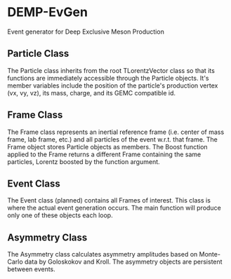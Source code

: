 # DEMP-EvGen
Event generator for Deep Exclusive Meson Production

## Particle Class

The Particle class inherits from the root TLorentzVector class so that its functions are immediately accessible through the Particle objects. It's member variables include the position of the particle's production vertex (vx, vy, vz), its mass, charge, and its GEMC compatible id.

## Frame Class

The Frame class represents an inertial reference frame (i.e. center of mass frame, lab frame, etc.) and all particles of the event w.r.t. that frame. The Frame object stores Particle objects as members. The Boost function applied to the Frame returns a different Frame containing the same particles, Lorentz boosted by the function argument.

## Event Class

The  Event class (planned) contains all Frames of interest. This class is where the actual event generation occurs. The main function will produce only one of these objects each loop.

## Asymmetry Class

The Asymmetry class calculates asymmetry amplitudes based on Monte-Carlo data by Goloskokov and Kroll. The asymmetry objects are persistent between events.

